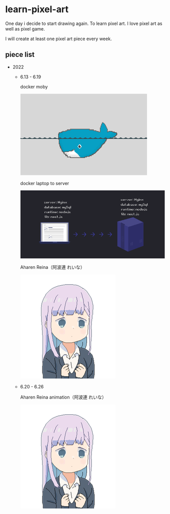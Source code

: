 # learn-pixel-art

One day i decide to start drawing again. To learn pixel art. I love pixel art as well as pixel game.

I will create at least one pixel art piece every week.

## piece list

* 2022
  * 6.13 - 6.19

    docker moby

    ![docker_moby](./exercise/Docker/docker_2.gif)

    docker laptop to server

    ![docker_laptop_server](./exercise//Docker/docker_img1.gif)

    Aharen Reina（阿波連 れいな）

    ![Aharen_Reina_color](./exercise/Aharen_Reina/Aharen_Reina_color.bmp)

  * 6.20 - 6.26

    Aharen Reina animation（阿波連 れいな）

    ![Aharen_Reina_animation](./exercise/Aharen_Reina/Aharen_Reina_color_anime.gif)

